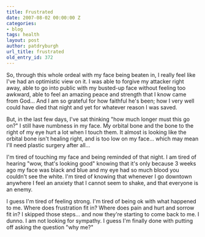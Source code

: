 ```yaml
---
title: Frustrated
date: 2007-08-02 00:00:00 Z
categories:
- blog
tags: health
layout: post
author: patdryburgh
url_title: frustrated
old_entry_id: 372
---
```


So, through this whole ordeal with my face being beaten in, I really feel like I've had an optimistic view on it. I was able to forgive my attacker right away, able to go into public with my busted-up face without feeling too awkward, able to feel an amazing peace and strength that I know came from God... And I am so grateful for how faithful he's been; how I very well could have died that night and yet for whatever reason I was saved. 

But, in the last few days, I've sat thinking "how much longer must this go on?" I still have numbness in my face. My orbital bone and the bone to the right of my eye hurt a lot when I touch them. It almost is looking like the orbital bone isn't healing right, and is too low on my face... which may mean I'll need plastic surgery after all... 

I'm tired of touching my face and being reminded of that night. I am tired of hearing "wow, that's looking good" knowing that it's only because 3 weeks ago my face was black and blue and my eye had so much blood you couldn't see the white. I'm tired of knowing that whenever I go downtown anywhere I feel an anxiety that I cannot seem to shake, and that everyone is an enemy. 

I guess I'm tired of feeling strong. I'm tired of being ok with what happened to me. Where does frustration fit in? Where does pain and hurt and sorrow fit in? I skipped those steps... and now they're starting to come back to me. I dunno. I am not looking for sympathy. I guess I'm finally done with putting off asking the question "why me?"